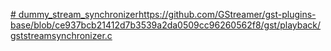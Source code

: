 [# dummy_stream_synchronizer](https://github.com/GStreamer/gst-plugins-base/blob/ce937bcb21412d7b3539a2da0509cc96260562f8/gst/playback/gststreamsynchronizer.c)https://github.com/GStreamer/gst-plugins-base/blob/ce937bcb21412d7b3539a2da0509cc96260562f8/gst/playback/gststreamsynchronizer.c

